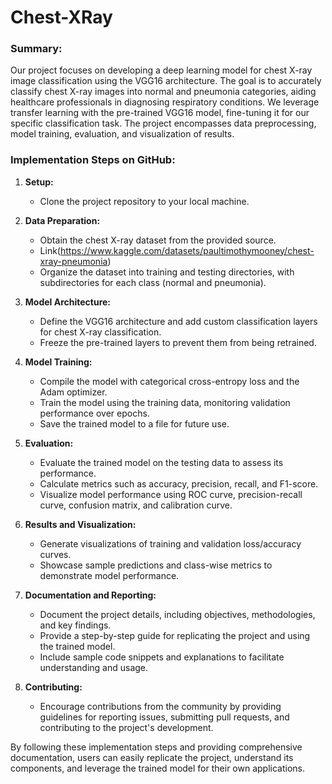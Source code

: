 # Chest-XRay

### Summary:
Our project focuses on developing a deep learning model for chest X-ray image classification using the VGG16 architecture. The goal is to accurately classify chest X-ray images into normal and pneumonia categories, aiding healthcare professionals in diagnosing respiratory conditions. We leverage transfer learning with the pre-trained VGG16 model, fine-tuning it for our specific classification task. The project encompasses data preprocessing, model training, evaluation, and visualization of results.

### Implementation Steps on GitHub:

1. **Setup:**
   - Clone the project repository to your local machine.

2. **Data Preparation:**
   - Obtain the chest X-ray dataset from the provided source.
   - Link(https://www.kaggle.com/datasets/paultimothymooney/chest-xray-pneumonia)
   - Organize the dataset into training and testing directories, with subdirectories for each class (normal and pneumonia).

3. **Model Architecture:**
   - Define the VGG16 architecture and add custom classification layers for chest X-ray classification.
   - Freeze the pre-trained layers to prevent them from being retrained.

4. **Model Training:**
   - Compile the model with categorical cross-entropy loss and the Adam optimizer.
   - Train the model using the training data, monitoring validation performance over epochs.
   - Save the trained model to a file for future use.

5. **Evaluation:**
   - Evaluate the trained model on the testing data to assess its performance.
   - Calculate metrics such as accuracy, precision, recall, and F1-score.
   - Visualize model performance using ROC curve, precision-recall curve, confusion matrix, and calibration curve.

6. **Results and Visualization:**
   - Generate visualizations of training and validation loss/accuracy curves.
   - Showcase sample predictions and class-wise metrics to demonstrate model performance.

7. **Documentation and Reporting:**
   - Document the project details, including objectives, methodologies, and key findings.
   - Provide a step-by-step guide for replicating the project and using the trained model.
   - Include sample code snippets and explanations to facilitate understanding and usage.

8. **Contributing:**
   - Encourage contributions from the community by providing guidelines for reporting issues, submitting pull requests, and contributing to the project's development.

By following these implementation steps and providing comprehensive documentation, users can easily replicate the project, understand its components, and leverage the trained model for their own applications.
